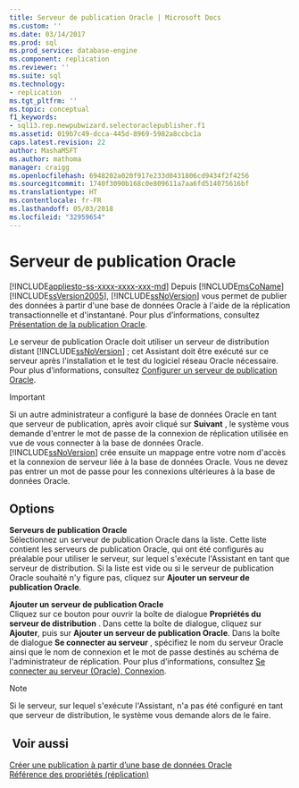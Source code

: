 ```yaml
---
title: Serveur de publication Oracle | Microsoft Docs
ms.custom: ''
ms.date: 03/14/2017
ms.prod: sql
ms.prod_service: database-engine
ms.component: replication
ms.reviewer: ''
ms.suite: sql
ms.technology:
- replication
ms.tgt_pltfrm: ''
ms.topic: conceptual
f1_keywords:
- sql13.rep.newpubwizard.selectoraclepublisher.f1
ms.assetid: 019b7c49-dcca-445d-8969-5982a8ccbc1a
caps.latest.revision: 22
author: MashaMSFT
ms.author: mathoma
manager: craigg
ms.openlocfilehash: 6948202a020f917e233d0431806cd9434f2f4256
ms.sourcegitcommit: 1740f3090b168c0e809611a7aa6fd514075616bf
ms.translationtype: HT
ms.contentlocale: fr-FR
ms.lasthandoff: 05/03/2018
ms.locfileid: "32959654"
---
```

# <a name="oracle-publisher"></a>Serveur de publication Oracle
[!INCLUDE[appliesto-ss-xxxx-xxxx-xxx-md](../../includes/appliesto-ss-xxxx-xxxx-xxx-md.md)]
  Depuis [!INCLUDE[msCoName](../../includes/msconame-md.md)] [!INCLUDE[ssVersion2005](../../includes/ssversion2005-md.md)], [!INCLUDE[ssNoVersion](../../includes/ssnoversion-md.md)] vous permet de publier des données à partir d'une base de données Oracle à l'aide de la réplication transactionnelle et d'instantané. Pour plus d’informations, consultez [Présentation de la publication Oracle](../../relational-databases/replication/non-sql/oracle-publishing-overview.md).  
  
 Le serveur de publication Oracle doit utiliser un serveur de distribution distant [!INCLUDE[ssNoVersion](../../includes/ssnoversion-md.md)] ; cet Assistant doit être exécuté sur ce serveur après l'installation et le test du logiciel réseau Oracle nécessaire. Pour plus d’informations, consultez [Configurer un serveur de publication Oracle](../../relational-databases/replication/non-sql/configure-an-oracle-publisher.md).  
  
> [!IMPORTANT]  
>  Si un autre administrateur a configuré la base de données Oracle en tant que serveur de publication, après avoir cliqué sur **Suivant** , le système vous demande d'entrer le mot de passe de la connexion de réplication utilisée en vue de vous connecter à la base de données Oracle. [!INCLUDE[ssNoVersion](../../includes/ssnoversion-md.md)] crée ensuite un mappage entre votre nom d'accès et la connexion de serveur liée à la base de données Oracle. Vous ne devez pas entrer un mot de passe pour les connexions ultérieures à la base de données Oracle.  
  
## <a name="options"></a>Options  
 **Serveurs de publication Oracle**  
 Sélectionnez un serveur de publication Oracle dans la liste. Cette liste contient les serveurs de publication Oracle, qui ont été configurés au préalable pour utiliser le serveur, sur lequel s'exécute l'Assistant en tant que serveur de distribution. Si la liste est vide ou si le serveur de publication Oracle souhaité n'y figure pas, cliquez sur **Ajouter un serveur de publication Oracle**.  
  
 **Ajouter un serveur de publication Oracle**  
 Cliquez sur ce bouton pour ouvrir la boîte de dialogue **Propriétés du serveur de distribution** . Dans cette la boîte de dialogue, cliquez sur **Ajouter**, puis sur **Ajouter un serveur de publication Oracle**. Dans la boîte de dialogue **Se connecter au serveur** , spécifiez le nom du serveur Oracle ainsi que le nom de connexion et le mot de passe destinés au schéma de l'administrateur de réplication. Pour plus d’informations, consultez [Se connecter au serveur &#40;Oracle&#41;, Connexion](../../relational-databases/replication/connect-to-server-oracle-login.md).  
  
> [!NOTE]  
>  Si le serveur, sur lequel s'exécute l'Assistant, n'a pas été configuré en tant que serveur de distribution, le système vous demande alors de le faire.  
  
## <a name="see-also"></a> Voir aussi  
 [Créer une publication à partir d’une base de données Oracle](../../relational-databases/replication/publish/create-a-publication-from-an-oracle-database.md)   
 [Référence des propriétés &#40;réplication&#41;](../../relational-databases/replication/properties-reference-replication.md)  
  
  
